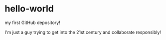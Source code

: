 # hello-world
my first GitHub depository!

I'm just a guy trying to get into the 21st century and collaborate responsibly!
